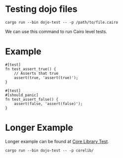 # Testing dojo files

```
cargo run --bin dojo-test -- -p /path/to/file.cairo
```

We can use this command to run Cairo level tests.

# Example

```
#[test]
fn test_assert_true() {
    // Asserts that true
    assert(true, 'assert(true)');
}

#[test]
#[should_panic]
fn test_assert_false() {
    assert(false, 'assert(false)');
}
```

# Longer Example

Longer example can be found at [Core Library Test](../../corelib/test.cairo).

```
cargo run --bin dojo-test -- -p corelib/
```
